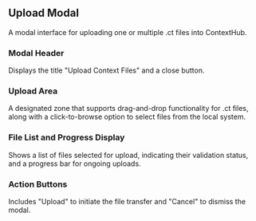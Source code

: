 ## Upload Modal
A modal interface for uploading one or multiple .ct files into ContextHub.

### Modal Header
Displays the title "Upload Context Files" and a close button.

### Upload Area
A designated zone that supports drag-and-drop functionality for .ct files, along with a click-to-browse option to select files from the local system.

### File List and Progress Display
Shows a list of files selected for upload, indicating their validation status, and a progress bar for ongoing uploads.

### Action Buttons
Includes "Upload" to initiate the file transfer and "Cancel" to dismiss the modal.
